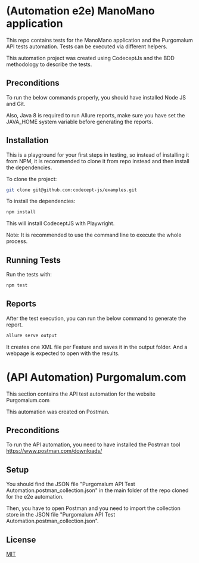 # (Automation e2e) ManoMano application

This repo contains tests for the ManoMano application and the Purgomalum API tests automation. 
Tests can be executed via different helpers.

This automation project was created using CodeceptJs and the BDD methodology to describe the tests.

## Preconditions

To run the below commands properly, you should have installed Node JS and Git.

Also, Java 8 is required to run Allure reports, make sure you have set the JAVA_HOME system variable before generating the reports.

## Installation

This is a playground for your first steps in testing, so instead of installing it from NPM, it is recommended to clone it from repo instead and then install the dependencies.

To clone the project:

```bash
git clone git@github.com:codecept-js/examples.git
```

To install the dependencies:

```bash
npm install
```
This will install CodeceptJS with Playwright.

Note: It is recommended to use the command line to execute the whole process.

## Running Tests

Run the tests with:

```bash
npm test
```

## Reports
After the test execution, you can run the below command to generate the report.

```bash
allure serve output
```
It creates one XML file per Feature and saves it in the output folder. And a webpage is expected to open with the results.


# (API Automation) Purgomalum.com

This section contains the API test automation for the website Purgomalum.com

This automation was created on Postman.

 
## Preconditions

To run the API automation, you need to have installed the Postman tool https://www.postman.com/downloads/

## Setup

You should find the JSON file "Purgomalum API Test Automation.postman_collection.json" in the main folder of the repo cloned for the e2e automation.

Then, you have to open Postman and you need to import the collection store in the JSON file "Purgomalum API Test Automation.postman_collection.json".




## License
[MIT](https://choosealicense.com/licenses/mit/)
